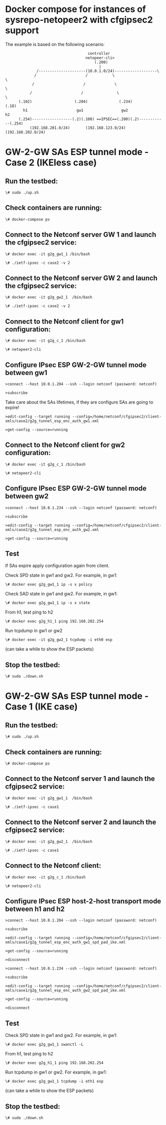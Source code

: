 # Docker compose for instances of sysrepo-netopeer2 with cfgipsec2 support

The example is based on the following scenario:



                                         controller 
                                        netopeer-cli>   
											(.200)  
											  |               
                  /---------------------(10.0.1.0/24)-------------------\
                 /                      /           \					  \
                /                      /             \					   \
			   /                      /               \						\
          (.102)			       (.204)			   (.234)				(.18)
		    h1     		            gw1 		        gw2			         h2
          (.254)------------------(.2)(.100) ==IPSEC==(.200)(.2)------------(.254)
               (192.168.201.0/24)	    (192.168.123.0/24) 	   (192.168.202.0/24)	


# GW-2-GW SAs ESP tunnel mode - Case 2 (IKEless case)

## Run the testbed:

`\# sudo ./up.sh`

## Check containers are running:

`\# docker-compose ps`


## Connect to the Netconf server GW 1 and launch the cfgipsec2 service:

`\# docker exec -it g2g_gw1_1 /bin/bash`

`\# ./ietf-ipsec -c case2 -v 2`


## Connect to the Netconf server GW 2 and launch the cfgipsec2 service:

`\# docker exec -it g2g_gw2_1  /bin/bash`

`\# ./ietf-ipsec -c case2 -v 2`


## Connect to the Netconf client for gw1 configuration:

`\# docker exec -it g2g_c_1 /bin/bash`

`\# netopeer2-cli`


## Configure IPsec ESP GW-2-GW tunnel mode between gw1 

`>connect --host 10.0.1.204 --ssh --login netconf (password: netconf)`

`>subscribe`

Take care about the SAs lifetimes, if they are configure SAs are going to expire!

`>edit-config --target running --config=/home/netconf/cfgipsec2/client-xmls/case2/g2g_tunnel_esp_enc_auth_gw1.xml`

`>get-config --source=running`



## Connect to the Netconf client for gw2 configuration:

`\# docker exec -it g2g_c_1 /bin/bash`

`\# netopeer2-cli`

## Configure IPsec ESP GW-2-GW tunnel mode between gw2

`>connect --host 10.0.1.234 --ssh --login netconf (password: netconf)`

`>subscribe`

`>edit-config --target running --config=/home/netconf/cfgipsec2/client-xmls/case2/g2g_tunnel_esp_enc_auth_gw2.xml`

`>get-config --source=running`




## Test

If SAs expire apply configuration again from client.

Check SPD state in gw1 and gw2. For example, in gw1:

`\# docker exec g2g_gw1_1 ip -s x policy`

Check SAD state in gw1 and gw2. For example, in gw1:

`\# docker exec g2g_gw1_1 ip -s x state`

From h1, test ping to h2

`\# docker exec g2g_h1_1 ping 192.168.202.254`

Run tcpdump in gw1 or gw2

`\# docker exec -it g2g_gw2_1 tcpdump -i eth0 esp`

(can take a while to show the ESP packets)


## Stop the testbed:

`\# sudo ./down.sh`


# GW-2-GW SAs ESP tunnel mode - Case 1 (IKE case)


## Run the testbed:

`\# sudo ./up.sh`

## Check containers are running:

`\# docker-compose ps`


## Connect to the Netconf server 1 and launch the cfgipsec2 service:

`\# docker exec -it g2g_gw1_1  /bin/bash`

`\# ./ietf-ipsec -c case1`


## Connect to the Netconf server 2 and launch the cfgipsec2 service:

`\# docker exec -it g2g_gw2_1  /bin/bash`

`\# ./ietf-ipsec -c case1`


## Connect to the Netconf client:

`\# docker exec -it g2g_c_1 /bin/bash`

`\# netopeer2-cli`


## Configure IPsec ESP host-2-host transport mode between h1 and h2

`>connect --host 10.0.1.204 --ssh --login netconf (password: netconf)`

`>subscribe`

`>edit-config --target running --config=/home/netconf/cfgipsec2/client-xmls/case1/g2g_tunnel_esp_enc_auth_gw1_spd_pad_ike.xml`

`>get-config --source=running`

`>disconnect`

`>connect --host 10.0.1.234 --ssh --login netconf (password: netconf)`

`>subscribe`

`>edit-config --target running --config=/home/netconf/cfgipsec2/client-xmls/case1/g2g_tunnel_esp_enc_auth_gw2_spd_pad_ike.xml`

`>get-config --source=running`

`>disconnect`

## Test

Check SPD state in gw1 and gw2. For example, in gw1:

`\# docker exec g2g_gw1_1 swanctl -L`

From h1, test ping to h2

`\# docker exec g2g_h1_1 ping 192.168.202.254`

Run tcpdump in gw1 or gw2. For example, in gw1:

`\# docker exec g2g_gw1_1 tcpdump -i eth1 esp`

(can take a while to show the ESP packets)


## Stop the testbed:

`\# sudo ./down.sh`
















